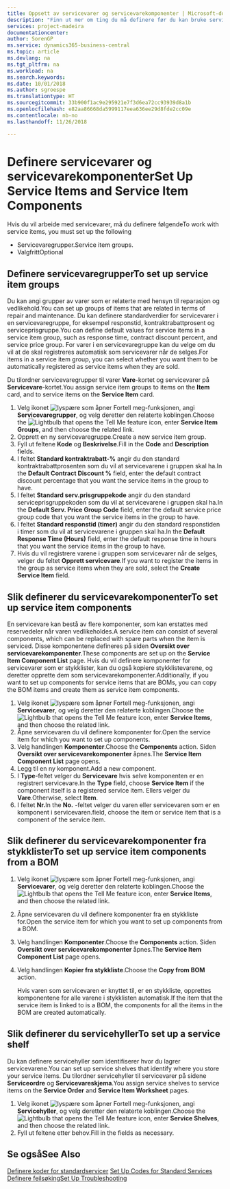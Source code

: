 ```yaml
---
title: Oppsett av servicevarer og servicevarekomponenter | Microsoft-dokumentasjon
description: "Finn ut mer om ting du må definere før du kan bruke servicevarer, inkludert standardverdier som responstid, kontraktrabattprosent og serviceprisgruppe."
services: project-madeira
documentationcenter: 
author: SorenGP
ms.service: dynamics365-business-central
ms.topic: article
ms.devlang: na
ms.tgt_pltfrm: na
ms.workload: na
ms.search.keywords: 
ms.date: 10/01/2018
ms.author: sgroespe
ms.translationtype: HT
ms.sourcegitcommit: 33b900f1ac9e295921e7f3d6ea72cc93939d8a1b
ms.openlocfilehash: e82aa86668da5999117eea636ee29d8fde2cc09e
ms.contentlocale: nb-no
ms.lasthandoff: 11/26/2018

---
```

# <a name="set-up-service-items-and-service-item-components"></a><span data-ttu-id="2f041-103">Definere servicevarer og servicevarekomponenter</span><span class="sxs-lookup"><span data-stu-id="2f041-103">Set Up Service Items and Service Item Components</span></span>
<span data-ttu-id="2f041-104">Hvis du vil arbeide med servicevarer, må du definere følgende</span><span class="sxs-lookup"><span data-stu-id="2f041-104">To work with service items, you must set up the following</span></span>

* <span data-ttu-id="2f041-105">Servicevaregrupper.</span><span class="sxs-lookup"><span data-stu-id="2f041-105">Service item groups.</span></span>
* <span data-ttu-id="2f041-106">Valgfritt</span><span class="sxs-lookup"><span data-stu-id="2f041-106">Optional</span></span>

## <a name="to-set-up-service-item-groups"></a><span data-ttu-id="2f041-107">Definere servicevaregrupper</span><span class="sxs-lookup"><span data-stu-id="2f041-107">To set up service item groups</span></span>
<span data-ttu-id="2f041-108">Du kan angi grupper av varer som er relaterte med hensyn til reparasjon og vedlikehold.</span><span class="sxs-lookup"><span data-stu-id="2f041-108">You can set up groups of items that are related in terms of repair and maintenance.</span></span> <span data-ttu-id="2f041-109">Du kan definere standardverdier for servicevarer i en servicevaregruppe, for eksempel responstid, kontraktrabattprosent og serviceprisgruppe.</span><span class="sxs-lookup"><span data-stu-id="2f041-109">You can define default values for service items in a service item group, such as response time, contract discount percent, and service price group.</span></span> <span data-ttu-id="2f041-110">For varer i en servicevaregruppe kan du velge om du vil at de skal registreres automatisk som servicevarer når de selges.</span><span class="sxs-lookup"><span data-stu-id="2f041-110">For items in a service item group, you can select whether you want them to be automatically registered as service items when they are sold.</span></span>  

<span data-ttu-id="2f041-111">Du tilordner servicevaregrupper til varer **Vare**-kortet og servicevarer på **Servicevare**-kortet.</span><span class="sxs-lookup"><span data-stu-id="2f041-111">You assign service item groups to items on the **Item** card, and to service items on the **Service Item** card.</span></span>  

1. <span data-ttu-id="2f041-112">Velg ikonet ![lyspære som åpner Fortell meg-funksjonen](media/ui-search/search_small.png "Fortell hva du vil gjøre"), angi **Servicevaregrupper**, og velg deretter den relaterte koblingen.</span><span class="sxs-lookup"><span data-stu-id="2f041-112">Choose the ![Lightbulb that opens the Tell Me feature](media/ui-search/search_small.png "Tell me what you want to do") icon, enter **Service Item Groups**, and then choose the related link.</span></span>  
2. <span data-ttu-id="2f041-113">Opprett en ny servicevaregruppe.</span><span class="sxs-lookup"><span data-stu-id="2f041-113">Create a new service item group.</span></span>  
3. <span data-ttu-id="2f041-114">Fyll ut feltene **Kode** og **Beskrivelse**.</span><span class="sxs-lookup"><span data-stu-id="2f041-114">Fill in the **Code** and **Description** fields.</span></span>  
4. <span data-ttu-id="2f041-115">I feltet **Standard kontraktrabatt-%** angir du den standard kontraktrabattprosenten som du vil at servicevarene i gruppen skal ha.</span><span class="sxs-lookup"><span data-stu-id="2f041-115">In the **Default Contract Discount %** field, enter the default contract discount percentage that you want the service items in the group to have.</span></span>  
5. <span data-ttu-id="2f041-116">I feltet **Standard serv.prisgruppekode** angir du den standard serviceprisgruppekoden som du vil at servicevarene i gruppen skal ha.</span><span class="sxs-lookup"><span data-stu-id="2f041-116">In the **Default Serv. Price Group Code** field, enter the default service price group code that you want the service items in the group to have.</span></span>  
6. <span data-ttu-id="2f041-117">I feltet **Standard responstid (timer)** angir du den standard responstiden i timer som du vil at servicevarene i gruppen skal ha.</span><span class="sxs-lookup"><span data-stu-id="2f041-117">In the **Default Response Time (Hours)** field, enter the default response time in hours that you want the service items in the group to have.</span></span>  
7. <span data-ttu-id="2f041-118">Hvis du vil registrere varene i gruppen som servicevarer når de selges, velger du feltet **Opprett servicevare**.</span><span class="sxs-lookup"><span data-stu-id="2f041-118">If you want to register the items in the group as service items when they are sold, select the **Create Service Item** field.</span></span>  

## <a name="to-set-up-service-item-components"></a><span data-ttu-id="2f041-119">Slik definerer du servicevarekomponenter</span><span class="sxs-lookup"><span data-stu-id="2f041-119">To set up service item components</span></span>
<span data-ttu-id="2f041-120">En servicevare kan bestå av flere komponenter, som kan erstattes med reservedeler når varen vedlikeholdes.</span><span class="sxs-lookup"><span data-stu-id="2f041-120">A service item can consist of several components, which can be replaced with spare parts when the item is serviced.</span></span> <span data-ttu-id="2f041-121">Disse komponentene defineres på siden **Oversikt over servicevarekomponenter**.</span><span class="sxs-lookup"><span data-stu-id="2f041-121">These components are set up on the **Service Item Component List** page.</span></span> <span data-ttu-id="2f041-122">Hvis du vil definere komponenter for servicevarer som er stykklister, kan du også kopiere stykklistevarene, og deretter opprette dem som servicevarekomponenter.</span><span class="sxs-lookup"><span data-stu-id="2f041-122">Additionally, if you want to set up components for service items that are BOMs, you can copy the BOM items and create them as service item components.</span></span>

1. <span data-ttu-id="2f041-123">Velg ikonet ![lyspære som åpner Fortell meg-funksjonen](media/ui-search/search_small.png "Fortell hva du vil gjøre"), angi **Servicevarer**, og velg deretter den relaterte koblingen.</span><span class="sxs-lookup"><span data-stu-id="2f041-123">Choose the ![Lightbulb that opens the Tell Me feature](media/ui-search/search_small.png "Tell me what you want to do") icon, enter **Service Items**, and then choose the related link.</span></span>
2. <span data-ttu-id="2f041-124">Åpne servicevaren du vil definere komponenter for.</span><span class="sxs-lookup"><span data-stu-id="2f041-124">Open the service item for which you want to set up components.</span></span>  
3. <span data-ttu-id="2f041-125">Velg handlingen **Komponenter**.</span><span class="sxs-lookup"><span data-stu-id="2f041-125">Choose the **Components** action.</span></span> <span data-ttu-id="2f041-126">Siden **Oversikt over servicevarekomponenter** åpnes.</span><span class="sxs-lookup"><span data-stu-id="2f041-126">The **Service Item Component List** page opens.</span></span>  
4. <span data-ttu-id="2f041-127">Legg til en ny komponent.</span><span class="sxs-lookup"><span data-stu-id="2f041-127">Add a new component.</span></span>  
5. <span data-ttu-id="2f041-128">I **Type**-feltet velger du **Servicevare** hvis selve komponenten er en registrert servicevare.</span><span class="sxs-lookup"><span data-stu-id="2f041-128">In the **Type** field, choose **Service Item** if the component itself is a registered service item.</span></span> <span data-ttu-id="2f041-129">Ellers velger du **Vare**.</span><span class="sxs-lookup"><span data-stu-id="2f041-129">Otherwise, select **Item**.</span></span>  
6. <span data-ttu-id="2f041-130">I feltet **Nr.**</span><span class="sxs-lookup"><span data-stu-id="2f041-130">In the **No.**</span></span> <span data-ttu-id="2f041-131">-feltet velger du varen eller servicevaren som er en komponent i servicevaren.</span><span class="sxs-lookup"><span data-stu-id="2f041-131">field, choose the item or service item that is a component of the service item.</span></span>  

## <a name="to-set-up-service-item-components-from-a-bom"></a><span data-ttu-id="2f041-132">Slik definerer du servicevarekomponenter fra stykklister</span><span class="sxs-lookup"><span data-stu-id="2f041-132">To set up service item components from a BOM</span></span>
1.  <span data-ttu-id="2f041-133">Velg ikonet ![lyspære som åpner Fortell meg-funksjonen](media/ui-search/search_small.png "Fortell hva du vil gjøre"), angi **Servicevarer**, og velg deretter den relaterte koblingen.</span><span class="sxs-lookup"><span data-stu-id="2f041-133">Choose the ![Lightbulb that opens the Tell Me feature](media/ui-search/search_small.png "Tell me what you want to do") icon, enter **Service Items**, and then choose the related link.</span></span>  
2. <span data-ttu-id="2f041-134">Åpne servicevaren du vil definere komponenter fra en stykkliste for.</span><span class="sxs-lookup"><span data-stu-id="2f041-134">Open the service item for which you want to set up components from a BOM.</span></span>  
3. <span data-ttu-id="2f041-135">Velg handlingen **Komponenter**.</span><span class="sxs-lookup"><span data-stu-id="2f041-135">Choose the **Components** action.</span></span> <span data-ttu-id="2f041-136">Siden **Oversikt over servicevarekomponenter** åpnes.</span><span class="sxs-lookup"><span data-stu-id="2f041-136">The **Service Item Component List** page opens.</span></span>  
4. <span data-ttu-id="2f041-137">Velg handlingen **Kopier fra stykkliste**.</span><span class="sxs-lookup"><span data-stu-id="2f041-137">Choose the **Copy from BOM** action.</span></span>  

    <span data-ttu-id="2f041-138">Hvis varen som servicevaren er knyttet til, er en stykkliste, opprettes komponentene for alle varene i stykklisten automatisk.</span><span class="sxs-lookup"><span data-stu-id="2f041-138">If the item that the service item is linked to is a BOM, the components for all the items in the BOM are created automatically.</span></span>  

## <a name="to-set-up-a-service-shelf"></a><span data-ttu-id="2f041-139">Slik definerer du servicehyller</span><span class="sxs-lookup"><span data-stu-id="2f041-139">To set up a service shelf</span></span>
<span data-ttu-id="2f041-140">Du kan definere servicehyller som identifiserer hvor du lagrer servicevarene.</span><span class="sxs-lookup"><span data-stu-id="2f041-140">You can set up service shelves that identify where you store your service items.</span></span> <span data-ttu-id="2f041-141">Du tilordner servicehyller til servicevarer på sidene **Serviceordre** og **Servicevareskjema**.</span><span class="sxs-lookup"><span data-stu-id="2f041-141">You assign service shelves to service items on the **Service Order** and **Service Item Worksheet** pages.</span></span>  

1. <span data-ttu-id="2f041-142">Velg ikonet ![lyspære som åpner Fortell meg-funksjonen](media/ui-search/search_small.png "Fortell hva du vil gjøre"), angi **Servicehyller**, og velg deretter den relaterte koblingen.</span><span class="sxs-lookup"><span data-stu-id="2f041-142">Choose the ![Lightbulb that opens the Tell Me feature](media/ui-search/search_small.png "Tell me what you want to do") icon, enter **Service Shelves**, and then choose the related link.</span></span>
2. <span data-ttu-id="2f041-143">Fyll ut feltene etter behov.</span><span class="sxs-lookup"><span data-stu-id="2f041-143">Fill in the fields as necessary.</span></span>

## <a name="see-also"></a><span data-ttu-id="2f041-144">Se også</span><span class="sxs-lookup"><span data-stu-id="2f041-144">See Also</span></span>
<span data-ttu-id="2f041-145">[Definere koder for standardservicer](service-how-setup-service-coding.md) </span><span class="sxs-lookup"><span data-stu-id="2f041-145">[Set Up Codes for Standard Services](service-how-setup-service-coding.md) </span></span>  
[<span data-ttu-id="2f041-146">Definere feilsøking</span><span class="sxs-lookup"><span data-stu-id="2f041-146">Set Up Troubleshooting</span></span>](service-how-setup-troubleshooting.md)

